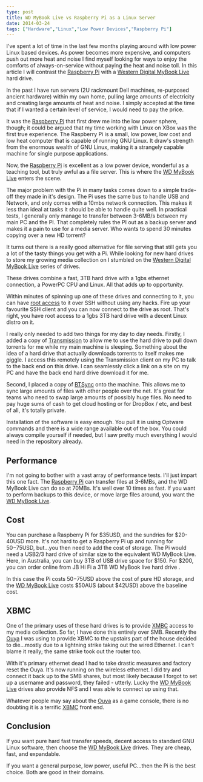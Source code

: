 ```yaml
---
type: post
title: WD MyBook Live vs Raspberry Pi as a Linux Server
date: 2014-03-24
tags: ["Hardware","Linux","Low Power Devices","Raspberry Pi"]
---
```


I've spent a lot of time in the last few months playing around with low power Linux based devices. As power becomes more expensive, and computers push out more heat and noise I find myself looking for ways to enjoy the comforts of always-on-service without paying the heat and noise toll. In this article I will contrast the [Raspberry Pi](http://www.raspberrypi.org/ "Raspberry Pi") with a [Western Digital MyBook Live](http://www.wdc.com/en/products/products.aspx?id=280 "WD MyBook Live") hard drive.

In the past I have run servers (2U rackmount Dell machines, re-purposed ancient hardware) within my own home, pulling large amounts of electricity and creating large amounts of heat and noise. I simply accepted at the time that if I wanted a certain level of service, I would need to pay the price.

It was the [Raspberry Pi](http://www.raspberrypi.org/ "Raspberry Pi") that first drew me into the low power sphere, though; it could be argued that my time working with Linux on XBox was the first true experience. The Raspberry Pi is a small, low power, low cost and low heat computer that is capable of running GNU Linux. It draw's strength from the enormous wealth of GNU Linux, making it a strangely capable machine for single purpose applications.

Now, the [Raspberry Pi](http://www.raspberrypi.org/ "Raspberry Pi") is excellent as a low power device, wonderful as a teaching tool, but truly awful as a file server. This is where the [WD MyBook Live](http://www.wdc.com/en/products/products.aspx?id=280 "WD MyBook Live") enters the scene.

The major problem with the Pi in many tasks comes down to a simple trade-off they made in it's design. The Pi uses the same bus to handle USB and Network, and only comes with a 10mbs network connection. This makes it less than ideal at tasks it should be able to handle quite well. In practical tests, I generally only manage to transfer between 3-6MB/s between my main PC and the PI. That completely rules the PI out as a backup server and makes it a pain to use for a media server. Who wants to spend 30 minutes copying over a new HD torrent?

It turns out there is a really good alternative for file serving that still gets you a lot of the tasty things you get with a Pi. While looking for new hard drives to store my growing media collection on I stumbled on the [Western Digital MyBook Live](http://www.wdc.com/en/products/products.aspx?id=280 "WD MyBook Live") series of drives.

These drives combine a fast, 3TB hard drive with a 1gbs ethernet connection, a PowerPC CPU and Linux. All that adds up to opportunity.

Within minutes of spinning up one of these drives and connecting to it, you can have [root access](http://community.wd.com/t5/My-Book-Live/What-are-the-steps-to-enable-SSH/m-p/324423#M7544 "Root Access Over SSH") to it over SSH without using any hacks. Fire up your favourite SSH client and you can now connect to the drive as root. That's right, you have root access to a 1gbs 3TB hard drive with a decent Linux distro on it.

I really only needed to add two things for my day to day needs. Firstly, I added a copy of [Transmission](http://www.transmissionbt.com/ "Transmission") to allow me to use the hard drive to pull down torrents for me while my main machine is sleeping. Something about the idea of a hard drive that actually downloads torrents to itself makes me giggle. I access this remotely using the Transmission client on my PC to talk to the back end on this drive. I can seamlessly click a link on a site on my PC and have the back end hard drive download it for me.

Second, I placed a copy of [BTSync](http://www.bittorrent.com/sync "BTSync") onto the machine. This allows me to sync large amounts of files with other people over the net. It's great for teams who need to swap large amounts of possibly huge files. No need to pay huge sums of cash to get cloud hosting or for DropBox / etc, and best of all, it's totally private.

Installation of the software is easy enough. You pull it in using Optware commands and there is a wide range available out of the box. You could always compile yourself if needed, but I saw pretty much everything I would need in the repository already.

## Performance

I'm not going to bother with a vast array of performance tests. I'll just impart this one fact. The [Raspberry Pi](http://www.raspberrypi.org/ "Raspberry Pi") can transfer files at 3-6MBs, and the WD MyBook Live can do so at 70MBs. It's well over 10 times as fast. If you want to perform backups to this device, or move large files around, you want the [WD MyBook Live](http://www.wdc.com/en/products/products.aspx?id=280 "WD MyBook Live").

## Cost

You can purchase a Raspberry Pi for $35USD, and the sundries for $20-40USD more. It's not hard to get a Raspberry Pi up and running for $50-$75USD, but...you then need to add the cost of storage. The Pi would need a USB2/3 hard drive of similar size to the equivalent WD MyBook Live. Here, in Australia, you can buy 3TB of USB drive space for $150. For $200, you can order online from JB Hi Fi a 3TB WD MyBook live hard drive .

In this case the Pi costs $50-$75USD above the cost of pure HD storage, and the [WD MyBook Live](http://www.wdc.com/en/products/products.aspx?id=280 "WD MyBook Live") costs $50AUS (about $42USD) above the baseline cost.

## XBMC

One of the primary uses of these hard drives is to provide [XMBC](http://xbmc.org/ "XBMC") access to my media collection. So far, I have done this entirely over SMB. Recently the [Ouya](https://www.ouya.tv/ "Ouya") I was using to provide XBMC to the upstairs part of the house decided to die...mostly due to a lightning strike taking out the wired Ethernet. I can't blame it really; the same strike took out the router too.

With it's primary ethernet dead I had to take drastic measures and factory reset the Ouya. It's now running on the wireless ethernet. I did try and connect it back up to the SMB shares, but most likely because I forgot to set up a username and password, they failed - utterly. Lucky the [WD MyBook Live](http://www.wdc.com/en/products/products.aspx?id=280 "WD MyBook Live") drives also provide NFS and I was able to connect up using that.

Whatever people may say about the [Ouya](https://www.ouya.tv/ "Ouya") as a game console, there is no doubting it is a terrific [XBMC](http://xbmc.org/ "XBMC") front end.

## Conclusion

If you want pure hard fast transfer speeds, decent access to standard GNU Linux software, then choose the [WD MyBook Live](http://www.wdc.com/en/products/products.aspx?id=280 "WD MyBook Live") drives. They are cheap, fast, and expandable.

If you want a general purpose, low power, useful PC...then the Pi is the best choice. Both are good in their domains.